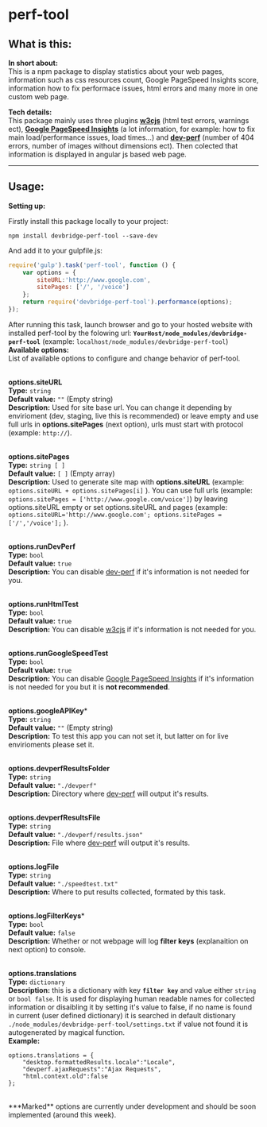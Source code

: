 perf-tool
===
What is this:<br>
---
**In short about:**<br>
This is a npm package to display statistics about your web pages, information such as css resources count, Google PageSpeed Insights score, information how to fix performace issues, html errors and many more in one custom web page.

**Tech details:**<br>
This package mainly uses three plugins [**w3cjs**](https://www.npmjs.com/package/w3cjs) (html test errors, warnings ect), [**Google PageSpeed Insights**](https://developers.google.com/speed/pagespeed/insights) (a lot information, for example: how to fix main load/performance issues, load times...) and [**dev-perf**](https://github.com/gmetais/grunt-devperf) (number of 404 errors, number of images without dimensions ect). Then colected that information is displayed in angular js based web page.

---
Usage:
---


**Setting up:**

Firstly install this package locally to your project:
```
npm install devbridge-perf-tool --save-dev
```

And add it to your gulpfile.js:

```javascript
require('gulp').task('perf-tool', function () {
	var options = {
    	siteURL:'http://www.google.com',
        sitePages: ['/', '/voice']
	};
	return require('devbridge-perf-tool').performance(options);
});
```
After running this task, launch browser and go to your hosted website with installed perf-tool by the folowing url: **```YourHost/node_modules/devbridge-perf-tool```** (example: ```localhost/node_modules/devbridge-perf-tool```)<br>
**Available options:**<br>
List of available options to configure and change behavior of perf-tool.<br><br>

**options.siteURL** <br>
**Type:** ```string```<br>
**Default value:** ```""``` (Empty string)<br>
**Description:** Used for site base url. You can change it depending by envirioment (dev, staging, live this is recommended) or leave empty and use full urls in **options.sitePages** (next option), urls must start with protocol (example: ```http://```).<br><br>

**options.sitePages** <br>
**Type:** ```string [ ]```<br>
**Default value:** ```[ ]``` (Empty array)<br>
**Description:** Used to generate site map with **options.siteURL** (example: ```options.siteURL + options.sitePages[i]``` ). You can use full urls (example: ```options.sitePages = ['http://www.google.com/voice']```) by leaving options.siteURL empty or set options.siteURL and pages (example: ```options.siteURL='http://www.google.com'; options.sitePages = ['/','/voice'];``` ).<br><br>

**options.runDevPerf** <br>
**Type:** ```bool```<br>
**Default value:** ```true```<br>
**Description:** You can disable [dev-perf](https://github.com/gmetais/grunt-devperf) if it's information is not needed for you.<br><br>

**options.runHtmlTest** <br>
**Type:** ```bool```<br>
**Default value:** ```true```<br>
**Description:** You can disable [w3cjs](https://www.npmjs.com/package/w3cjs) if it's information is not needed for you.<br><br>

**options.runGoogleSpeedTest** <br>
**Type:** ```bool```<br>
**Default value:** ```true```<br>
**Description:** You can disable [Google PageSpeed Insights](https://developers.google.com/speed/pagespeed/insights) if it's information is not needed for you but it is **not recommended**.<br><br>

**options.googleAPIKey*** <br>
**Type:** ```string```<br>
**Default value:** ```""``` (Empty string)<br>
**Description:** To test this app you can not set it, but latter on for live envirioments please set it.<br><br>

**options.devperfResultsFolder** <br>
**Type:** ```string```<br>
**Default value:** ```"./devperf"```<br>
**Description:** Directory where [dev-perf](https://github.com/gmetais/grunt-devperf) will output it's results.<br><br>

**options.devperfResultsFile** <br>
**Type:** ```string```<br>
**Default value:** ```"./devperf/results.json"```<br>
**Description:** File where [dev-perf](https://github.com/gmetais/grunt-devperf) will output it's results.<br><br>

**options.logFile** <br>
**Type:** ```string```<br>
**Default value:** ```"./speedtest.txt"```<br>
**Description:** Where to put results collected, formated by this task.<br><br>

**options.logFilterKeys*** <br>
**Type:** ```bool```<br>
**Default value:** ```false```<br>
**Description:** Whether or not webpage will log **filter keys** (explanaition on next option) to console.<br><br>

**options.translations** <br>
**Type:** ```dictionary```<br>
**Description:** this is a dictionary with key **```filter key```** and value either ```string``` or ```bool false```. It is used for displaying human readable names for collected information or disaibling it by setting it's value to false, if no name is found in current (user defined dictionary) it is searched in default distionary ```./node_modules/devbridge-perf-tool/settings.txt``` if value not found it is autogenerated by magical function.<br>
**Example:**<br>
```
options.translations = {
	"desktop.formattedResults.locale":"Locale",
    "devperf.ajaxRequests":"Ajax Requests",
    "html.context.old":false
};
```
<br>
***Marked** options are currently under development and should be soon implemented (around this week).
